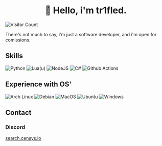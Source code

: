 <center><h1>👋 Hello, i'm tr1fled.</h1></center>

![Visitor Count](https://profile-counter.glitch.me/tr1fled/count.svg)

There's not much to say, i'm just a software developer, and i'm open for comissions.

## Skills
![Python](https://img.shields.io/badge/Python-3776AB?style=for-the-badge&logo=python&logoColor=white)
![Lua(u)](https://img.shields.io/badge/Lua-2C2D72?style=for-the-badge&logo=lua&logoColor=white)
![NodeJS](https://img.shields.io/badge/Node.js-43853D?style=for-the-badge&logo=node.js&logoColor=white)
![C#](https://img.shields.io/badge/C%23-239120?style=for-the-badge&logo=c-sharp&logoColor=white)
![Github Actions](https://img.shields.io/badge/GitHub_Actions-2088FF?style=for-the-badge&logo=github-actions&logoColor=white)

## Experience with OS'
![Arch Linux](https://img.shields.io/badge/Arch_Linux-1793D1?style=for-the-badge&logo=arch-linux&logoColor=white)
![Debian](https://img.shields.io/badge/Debian-A81D33?style=for-the-badge&logo=debian&logoColor=white)
![MacOS](https://img.shields.io/badge/mac%20os-000000?style=for-the-badge&logo=apple&logoColor=white)
![Ubuntu](https://img.shields.io/badge/Ubuntu-E95420?style=for-the-badge&logo=ubuntu&logoColor=white)
![Windows](https://img.shields.io/badge/Windows-0078D6?style=for-the-badge&logo=windows&logoColor=white)

## Contact

### Discord
[search.censys.io](https://amitermed.com/zqqmYg)

